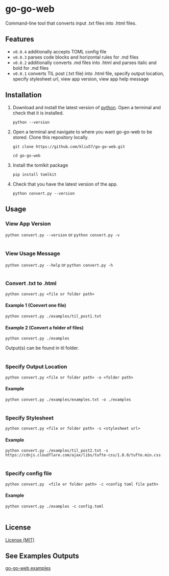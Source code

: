 # go-go-web

Command-line tool that converts input .txt files into .html files.

## Features

- `v0.0.4` additionally accepts TOML config file
- `v0.0.3` parses code blocks and horizontal rules for .md files
- `v0.0.2` additionally converts .md files into .html and parses italic and bold for .md files
- `v0.0.1` converts TIL post (.txt file) into .html file, specify output location, specify stylesheet url, view app version, view app help message

## Installation

1. Download and install the latest version of [python](https://www.python.org/downloads/). Open a terminal and check that it is installed.

   `python --version`
   
2. Open a terminal and navigate to where you want go-go-web to be stored. Clone this repository locally.
    
   `git clone https://github.com/kliu57/go-go-web.git`

   `cd go-go-web`

3. Install the tomlkit package

   `pip install tomlkit`
   
4. Check that you have the latest version of the app.

   `python convert.py --version`

## Usage

### View App Version

`python convert.py --version` or `python convert.py -v`
</br></br>

### View Usage Message

`python convert.py --help` or `python convert.py -h`
</br></br>

### Convert .txt to .html

`python convert.py <file or folder path>`

#### Example 1 (Convert one file)
`python convert.py ./examples/til_post1.txt`

#### Example 2 (Convert a folder of files)
`python convert.py ./examples`

Output(s) can be found in til folder.
</br></br>

### Specify Output Location

`python convert.py <file or folder path> -o <folder path>`


#### Example
`python convert.py ./examples/examples.txt -o ./examples`
</br></br>

### Specify Stylesheet

`python convert.py <file or folder path> -s <stylesheet url>`

#### Example
`python convert.py ./examples/til_post2.txt -s https://cdnjs.cloudflare.com/ajax/libs/tufte-css/1.8.0/tufte.min.css`
</br></br>


### Specify config file

`python convert.py  <file or folder path> -c <config toml file path>`

#### Example
`python convert.py ./examples -c config.toml`
</br></br>

## License

[License (MIT)](LICENSE.md)

## See Examples Outputs

[go-go-web examples](https://kliu57.github.io/gogoweb/)
